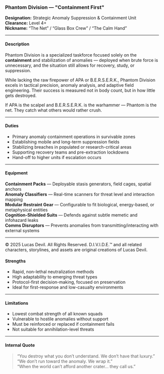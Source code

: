### Phantom Division — "Containment First"

**Designation:** Strategic Anomaly Suppression & Containment Unit  
**Clearance:** Level 4+  
**Nickname:** “The Net” / “Glass Box Crew” / “The Calm Hand”

---

#### Description  
Phantom Division is a specialized taskforce focused solely on the **containment** and stabilization of anomalies — deployed when brute force is unnecessary, and the situation still allows for recovery, study, or suppression.

While lacking the raw firepower of APA or B.E.R.S.E.R.K., Phantom Division excels in tactical precision, anomaly analysis, and adaptive field engineering. Their success is measured not in body count, but in how little gets destroyed.

If APA is the scalpel and B.E.R.S.E.R.K. is the warhammer — Phantom is the net. They catch what others would rather crush.

---

#### Duties  
- Primary anomaly containment operations in survivable zones  
- Establishing mobile and long-term suppression fields  
- Stabilizing breaches in populated or research-critical areas  
- Supporting recovery teams and pre-extraction lockdowns  
- Hand-off to higher units if escalation occurs

---

#### Equipment  
 **Containment Packs** — Deployable stasis generators, field cages, spatial anchors   
 **Anomaly Classifiers** — Real-time scanners for threat level and interaction mapping   
 **Modular Restraint Gear** — Configurable to fit biological, energy-based, or metaphysical entities   
 **Cognition-Shielded Suits** — Defends against subtle memetic and infohazard leaks   
 **Comms Disruptors** — Prevents anomalies from transmitting/interacting with external systems 

---











© 2025 Lucas Devil. All Rights Reserved.
D.I.V.I.D.E.™ and all related characters, storylines, and assets are original creations of Lucas Devil.
#### Strengths  
- Rapid, non-lethal neutralization methods  
- High adaptability to emerging threat types  
- Protocol-first decision-making, focused on preservation  
- Ideal for first-response and low-casualty environments

---

#### Limitations  
- Lowest combat strength of all known squads  
- Vulnerable to hostile anomalies without support  
- Must be reinforced or replaced if containment fails  
- Not suitable for annihilation-level threats

---

#### Internal Quote 
> “You destroy what you don’t understand. We don’t have that luxury.”  
> “We don’t run toward the anomaly. We wrap it.”  
> “When the world can’t afford another crater… they call us.”
